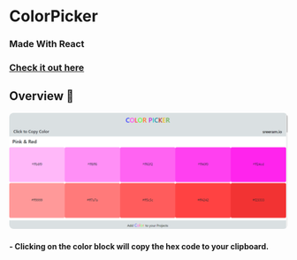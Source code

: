 # ColorPicker

 <h3> Made With React</h3>

### [Check it out here] 


## Overview 👀

<p>
<img src="overview.png" style="border-radius:8px">
  
</p>

  <h4>- Clicking on the color block will copy the hex code to your clipboard.<h4>

[check it out here]: https://sreeramthatavarthi.github.io/colorPicker/
